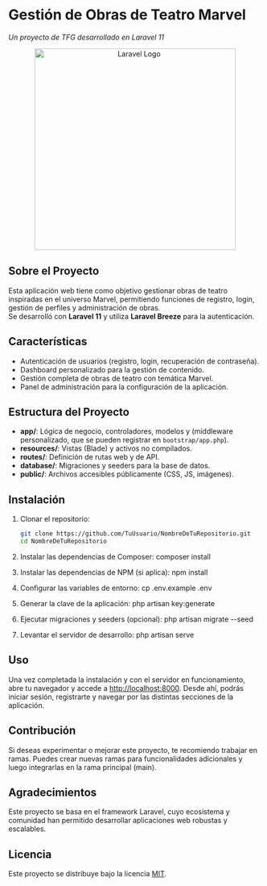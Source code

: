 # Gestión de Obras de Teatro Marvel
_Un proyecto de TFG desarrollado en Laravel 11_

<p align="center">
  <a href="https://laravel.com" target="_blank">
    <img src="https://raw.githubusercontent.com/laravel/art/master/logo-lockup/5%20SVG/2%20CMYK/1%20Full%20Color/laravel-logolockup-cmyk-red.svg" width="400" alt="Laravel Logo">
  </a>
</p>

## Sobre el Proyecto

Esta aplicación web tiene como objetivo gestionar obras de teatro inspiradas en el universo Marvel, permitiendo funciones de registro, login, gestión de perfiles y administración de obras.  
Se desarrolló con **Laravel 11** y utiliza **Laravel Breeze** para la autenticación.

## Características

- Autenticación de usuarios (registro, login, recuperación de contraseña).
- Dashboard personalizado para la gestión de contenido.
- Gestión completa de obras de teatro con temática Marvel.
- Panel de administración para la configuración de la aplicación.

## Estructura del Proyecto

- **app/**: Lógica de negocio, controladores, modelos y (middleware personalizado, que se pueden registrar en `bootstrap/app.php`).
- **resources/**: Vistas (Blade) y activos no compilados.
- **routes/**: Definición de rutas web y de API.
- **database/**: Migraciones y seeders para la base de datos.
- **public/**: Archivos accesibles públicamente (CSS, JS, imágenes).

## Instalación

1. Clonar el repositorio:
   ```bash
   git clone https://github.com/TuUsuario/NombreDeTuRepositorio.git
   cd NombreDeTuRepositorio

2. Instalar las dependencias de Composer:
   composer install

3. Instalar las dependencias de NPM (si aplica):
   npm install

4. Configurar las variables de entorno:
   cp .env.example .env

5. Generar la clave de la aplicación:
   php artisan key:generate

6. Ejecutar migraciones y seeders (opcional):
   php artisan migrate --seed

7. Levantar el servidor de desarrollo:
   php artisan serve

## Uso

Una vez completada la instalación y con el servidor en funcionamiento, abre tu navegador y accede a [http://localhost:8000](http://localhost:8000). Desde ahí, podrás iniciar sesión, registrarte y navegar por las distintas secciones de la aplicación.

## Contribución

Si deseas experimentar o mejorar este proyecto, te recomiendo trabajar en ramas. Puedes crear nuevas ramas para funcionalidades adicionales y luego integrarlas en la rama principal (main).

## Agradecimientos

Este proyecto se basa en el framework Laravel, cuyo ecosistema y comunidad han permitido desarrollar aplicaciones web robustas y escalables.

## Licencia

Este proyecto se distribuye bajo la licencia [MIT](https://opensource.org/license/MIT).